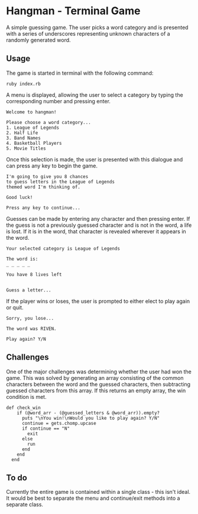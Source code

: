 # Hangman - Terminal Game

A simple guessing game. The user picks a word category and is presented with a series of underscores representing unknown characters of a randomly generated word.

## Usage

The game is started in terminal with the following command:

```ruby index.rb```

A menu is displayed, allowing the user to select a category by typing the corresponding number and pressing enter.

```
Welcome to hangman!

Please choose a word category...
1. League of Legends
2. Half Life
3. Band Names
4. Basketball Players
5. Movie Titles
```

Once this selection is made, the user is presented with this dialogue and can press any key to begin the game.

```
I'm going to give you 8 chances
to guess letters in the League of Legends
themed word I'm thinking of.

Good luck!

Press any key to continue...
```

Guesses can be made by entering any character and then pressing enter. If the guess is not a previously guessed character and is not in the word, a life is lost. If it is in the word, that character is revealed wherever it appears in the word.

```
Your selected category is League of Legends

The word is: 
_ _ _ _ _ 

You have 8 lives left


Guess a letter...
```

If the player wins or loses, the user is prompted to either elect to play again or quit.

```
Sorry, you lose...

The word was RIVEN.

Play again? Y/N 
``` 

## Challenges

One of the major challenges was determining whether the user had won the game. This was solved by generating an array consisting of the common characters between the word and the guessed characters, then subtracting guessed characters from this array. If this returns an empty array, the win condition is met.

```
def check_win
    if (@word_arr - (@guessed_letters & @word_arr)).empty?
      puts "\nYou win!\nWould you like to play again? Y/N"
      continue = gets.chomp.upcase
      if continue == "N"
        exit
      else
        run
      end
    end
  end
  ```

## To do

Currently the entire game is contained within a single class - this isn't ideal. It would be best to separate the menu and continue/exit methods into a separate class.
